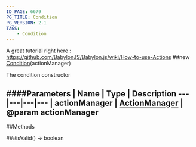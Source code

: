 ```yaml
---
ID_PAGE: 6679
PG_TITLE: Condition
PG_VERSION: 2.1
TAGS:
    - Condition
---
```


A great tutorial right here : https://github.com/BabylonJS/Babylon.js/wiki/How-to-use-Actions
##new [Condition](page.php?p=6679)(actionManager)



The condition constructor








####Parameters
 | Name | Type | Description
---|---|---|---
 | actionManager | [ActionManager](page.php?p=6678) | @param actionManager
---



##Methods

###isValid() &rarr; boolean

